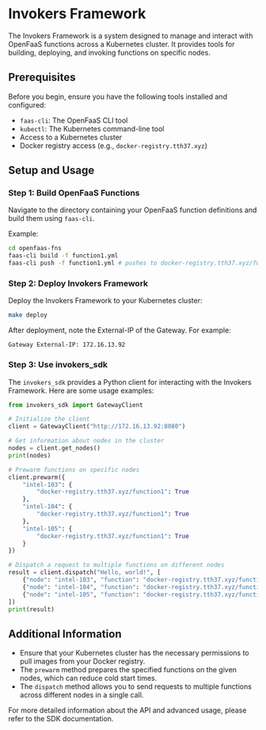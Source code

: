 # Invokers Framework

The Invokers Framework is a system designed to manage and interact with OpenFaaS functions across a Kubernetes cluster. It provides tools for building, deploying, and invoking functions on specific nodes.

## Prerequisites

Before you begin, ensure you have the following tools installed and configured:

- `faas-cli`: The OpenFaaS CLI tool
- `kubectl`: The Kubernetes command-line tool
- Access to a Kubernetes cluster
- Docker registry access (e.g., `docker-registry.tth37.xyz`)

## Setup and Usage

### Step 1: Build OpenFaaS Functions

Navigate to the directory containing your OpenFaaS function definitions and build them using `faas-cli`.

Example:

```bash
cd openfaas-fns
faas-cli build -f function1.yml
faas-cli push -f function1.yml # pushes to docker-registry.tth37.xyz/function1:latest
```

### Step 2: Deploy Invokers Framework

Deploy the Invokers Framework to your Kubernetes cluster:

```bash
make deploy
```

After deployment, note the External-IP of the Gateway. For example:

```
Gateway External-IP: 172.16.13.92
```

### Step 3: Use invokers_sdk

The `invokers_sdk` provides a Python client for interacting with the Invokers Framework. Here are some usage examples:

```python
from invokers_sdk import GatewayClient

# Initialize the client
client = GatewayClient("http://172.16.13.92:8080")

# Get information about nodes in the cluster
nodes = client.get_nodes()
print(nodes)

# Prewarm functions on specific nodes
client.prewarm({
    "intel-103": {
        "docker-registry.tth37.xyz/function1": True
    },
    "intel-104": {
        "docker-registry.tth37.xyz/function1": True
    },
    "intel-105": {
        "docker-registry.tth37.xyz/function1": True
    }
})

# Dispatch a request to multiple functions on different nodes
result = client.dispatch("Hello, world!", [
    {"node": "intel-103", "function": "docker-registry.tth37.xyz/function1"},
    {"node": "intel-104", "function": "docker-registry.tth37.xyz/function1"},
    {"node": "intel-105", "function": "docker-registry.tth37.xyz/function1"}
])
print(result)
```

## Additional Information

- Ensure that your Kubernetes cluster has the necessary permissions to pull images from your Docker registry.
- The `prewarm` method prepares the specified functions on the given nodes, which can reduce cold start times.
- The `dispatch` method allows you to send requests to multiple functions across different nodes in a single call.

For more detailed information about the API and advanced usage, please refer to the SDK documentation.
